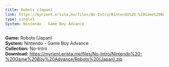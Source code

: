 ```yaml
---
title: Robots (Japan)
link: https://myrient.erista.me/files/No-Intro/Nintendo%20-%20Game%20Boy%20Advance/Robots%20(Japan).zip
type: single1
System: Nintendo - Game Boy Advance
---
```

<b>Game:</b> Robots (Japan)<br>
<b>System:</b> Nintendo - Game Boy Advance<br>
<b>Collection:</b> No-Intro<br>
<b>Download:</b> https://myrient.erista.me/files/No-Intro/Nintendo%20-%20Game%20Boy%20Advance/Robots%20(Japan).zip